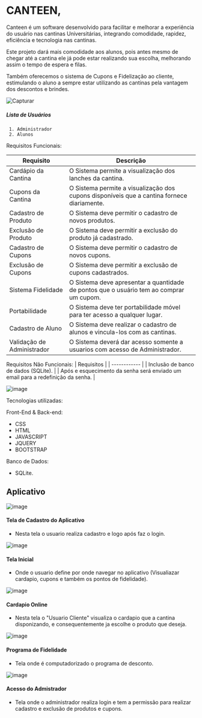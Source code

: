 # CANTEEN,

Canteen é um software desenvolvido para facilitar e melhorar a experiência do usuário nas cantinas Universitárias, integrando comodidade, rapidez, eficiência e tecnologia nas cantinas. 

Este projeto dará mais comodidade aos alunos, pois antes mesmo de chegar até a cantina ele já pode estar realizando sua escolha, melhorando assim o tempo de espera e filas.

Também oferecemos o sistema de Cupons e Fidelização ao cliente, estimulando o aluno a sempre estar utilizando as cantinas pela vantagem dos descontos e brindes. 



![Capturar](https://user-images.githubusercontent.com/73305767/120947565-4d003800-c716-11eb-924e-4903232847ca.PNG)

##### Lista de Usuários

	 1. Administrador
	 2. Alunos


Requisitos Funcionais:

| Requisito | Descrição |
| ------------ | ------------ |
| Cardápio da Cantina | O Sistema permite a visualização dos lanches da cantina. |
| Cupons da Cantina | O Sistema permite a visualização dos cupons disponíveis que a cantina fornece diariamente. |                   
| Cadastro de Produto | O Sistema deve permitir o cadastro de novos produtos. |
| Exclusão de Produto | O Sistema deve permitir a exclusão do produto já cadastrado. |
| Cadastro de Cupons | O Sistema deve permitir o cadastro de novos cupons. |
| Exclusão de Cupons | O Sistema deve permitir a exclusão de cupons cadastrados. |
| Sistema Fidelidade | O Sistema deve apresentar a quantidade de pontos que o usuário tem ao comprar um cupom. |
| Portabilidade | O Sistema deve ter portabilidade móvel para ter acesso a qualquer lugar. |
| Cadastro de Aluno | O Sistema deve realizar o cadastro de alunos e vincula-los com as cantinas. |
| Validação de Administrador | O Sistema deverá dar acesso somente a usuarios com acesso de Administrador. |

Requisitos Não Funcionais:
| Requisitos |
| ------------ |
| Inclusão de banco de dados (SQLite). |
| Após e esquecimento da senha será enviado um email para a redefinição da senha. |


![image](https://user-images.githubusercontent.com/73305767/121069652-1b35b280-c7a4-11eb-9422-b5216edc10ac.png)


Tecnologias utilizadas:

Front-End & Back-end:
- CSS
- HTML
- JAVASCRIPT
- JQUERY
- BOOTSTRAP

Banco de Dados:
- SQLite.

## Aplicativo


![image](https://user-images.githubusercontent.com/49460098/122841033-ae590700-d2d1-11eb-83a0-b43bfe3036bc.png)

#### Tela de Cadastro do Aplicativo
- Nesta tela o usuario realiza cadastro e logo após faz o login.



![image](https://user-images.githubusercontent.com/49460098/122841913-b06f9580-d2d2-11eb-94d7-cb6a67c7ed76.png)

#### Tela Inicial
- Onde o usuario define por onde navegar no aplicativo (Visualiazar cardapio, cupons e também os pontos de fidelidade).



![image](https://user-images.githubusercontent.com/49460098/122842484-de090e80-d2d3-11eb-8694-dd072b837f9e.png)

#### Cardapio Online
- Nesta tela o "Usuario Cliente" visualiza o cardapio que a cantina disponizando, e consequentemente ja escolhe o produto que deseja.


![image](https://user-images.githubusercontent.com/49460098/122843130-1bba6700-d2d5-11eb-8500-15f681a77196.png)

#### Programa de Fidelidade
- Tela onde é computadorizado o programa de desconto.

![image](https://user-images.githubusercontent.com/49460098/122843483-ee21ed80-d2d5-11eb-9157-c66886dd0270.png)

#### Acesso do Admistrador
- Tela onde o administrador realiza login e tem a permissão para realizar cadastro e exclusão de produtos e cupons.








